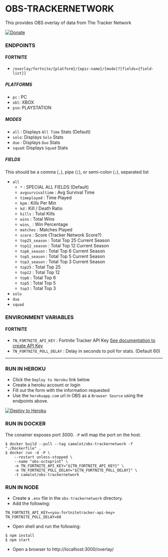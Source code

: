 # OBS-TRACKERNETWORK

This provides OBS overlay of data from The Tracker Network

[![Donate](https://www.paypalobjects.com/en_US/i/btn/btn_donateCC_LG.gif)](https://www.paypal.com/cgi-bin/webscr?cmd=_s-xclick&hosted_button_id=95MGV47C5637A)

### ENDPOINTS

#### FORTNITE

- `/overlay/fortnite/{platform}/{epic-name}/[mode]?[fields={field-list}]`

##### PLATFORMS

- `pc` : PC
- `xbl`: XBOX
- `psn`: PLAYSTATION

##### MODES

- `all` : Displays `All Time` Stats (Default)
- `solo`: Displays `Solo` Stats
- `duo` : Displays `Duo` Stats
- `squad`: Displays `Squad` Stats

##### FIELDS

This should be a comma (`,`), pipe (`|`), or semi-colon (`;`), separated list
- `all`
	- `*` : SPECIAL ALL FIELDS (Default)
	- `avgsurvivaltime` : Avg Survival Time
	- `timeplayed` : Time Played
	- `kpm` : Kills Per Min
	- `kd` : Kill / Death Ratio
	- `kills` : Total Kills
	- `wins` : Total Wins
	- `wins_` : Win Percentage
	- `matches` : Matches Played
	- `score` : Score (Tracker Network Score?)
	- `top25_season` : Total Top 25 Current Season
	- `top12_season` : Total Top 12 Current Season
	- `top6_season` : Total Top 6 Current Season
	- `top5_season` : Total Top 5 Current Season
	- `top3_season` : Total Top 3 Current Season
	- `top25` : Total Top 25
	- `top12` : Total Top 12
	- `top6` : Total Top 6
	- `top5` : Total Top 5
	- `top3` : Total Top 3
- `solo`
- `duo`
- `squad`
### ENVIRONMENT VARIABLES

#### FORTNITE
- `TN_FORTNITE_API_KEY` : Fortnite Tracker API Key [See documentation to create API Key](https://fortnitetracker.com/site-api)
- `TN_FORTNITE_POLL_DELAY` : Delay in seconds to poll for stats. (Default 60)

---

### RUN IN HEROKU

- Click the `Deploy to Heroku` link below
- Create a heroku account or login
- Fill out the form with the information requested
- Use the `herokuapp.com` url in OBS as a `Browser Source` using the endpoints above.

[![Deploy to Heroku](https://www.herokucdn.com/deploy/button.png)](https://heroku.com/deploy)



### RUN IN DOCKER

The conainer exposes port 3000. `-P` will map the port on the host.

```shell
$ docker build --pull --tag camalot/obs-trackernetwork -f "./Dockerfile" .
$ docker run -d -P \
	--restart unless-stopped \
	--name "obs-octoprint" \
	-e TN_FORTNITE_API_KEY="${TN_FORTNITE_API_KEY}" \
	-e TN_FORTNITE_POLL_DELAY="${TN_FORTNITE_POLL_DELAY}" \
	-t camalot/obs-trackernetwork
```

### RUN IN NODE

- Create a `.env` file in the `obs-trackernetwork` directory. 
- Add the following:
```
TN_FORTNITE_API_KEY=<you-fortnitetracker-api-key>
TN_FORTNITE_POLL_DELAY=60
```
- Open shell and run the following:
```shell
$ npm install
$ npm start
```
- Open a browser to http://localhost:3000/overlay/

